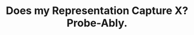 ---
image: 'probeably.png'
title: Does my Representation Capture X? Probe-Ably. 
authors: Julia Rozanova*, Deborah Ferreira*, Mokanarangan Thayaparan*, Marco Valentino*, Andre Freitas. (* Equal Contribution)
venue: ACL 2021 (System Demo Track)
authorship: first
--- 